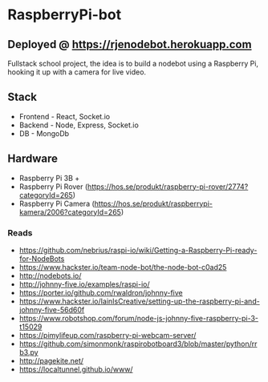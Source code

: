 # RaspberryPi-bot
## Deployed @ https://rjenodebot.herokuapp.com


Fullstack school project, the idea is to build a nodebot using a Raspberry Pi, hooking it up with a camera for live video.

## Stack

- Frontend - React, Socket.io
- Backend - Node, Express, Socket.io
- DB - MongoDb

## Hardware

- Raspberry Pi 3B +
- Raspberry Pi Rover (https://hos.se/produkt/raspberry-pi-rover/2774?categoryId=265)
- Raspberry Pi Camera (https://hos.se/produkt/raspberrypi-kamera/2006?categoryId=265)

### Reads

- https://github.com/nebrius/raspi-io/wiki/Getting-a-Raspberry-Pi-ready-for-NodeBots
- https://www.hackster.io/team-node-bot/the-node-bot-c0ad25
- http://nodebots.io/
- http://johnny-five.io/examples/raspi-io/
- https://porter.io/github.com/rwaldron/johnny-five
- https://www.hackster.io/IainIsCreative/setting-up-the-raspberry-pi-and-johnny-five-56d60f
- https://www.robotshop.com/forum/node-js-johnny-five-raspberry-pi-3-t15029
- https://pimylifeup.com/raspberry-pi-webcam-server/
- https://github.com/simonmonk/raspirobotboard3/blob/master/python/rrb3.py
- http://pagekite.net/
- https://localtunnel.github.io/www/
